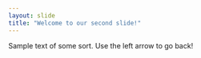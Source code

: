 ```yaml
---
layout: slide
title: "Welcome to our second slide!"
---
```

Sample text of some sort.
Use the left arrow to go back!
